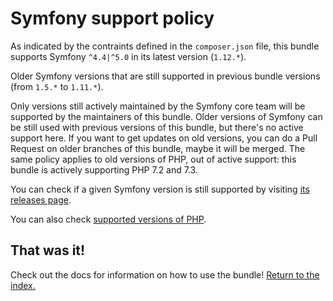 Symfony support policy
======================

As indicated by the contraints defined in the `composer.json` file, this bundle
supports Symfony `^4.4|^5.0` in its latest version (`1.12.*`).

Older Symfony versions that are still supported in previous bundle versions (from `1.5.*` to `1.11.*`).

Only versions still actively maintained by the Symfony core team will be supported by
the maintainers of this bundle. Older versions of Symfony can be still used with previous
versions of this bundle, but there's no active support here.
If you want to get updates on old versions, you can do a Pull Request on older branches
of this bundle, maybe it will be merged.
The same policy applies to old versions of PHP, out of active support: this bundle is actively
supporting PHP 7.2 and 7.3.

You can check if a given Symfony version is still supported by visiting [its
releases page](//symfony.com/releases).

You can also check [supported versions of PHP](//php.net/supported-versions.php).

## That was it!

Check out the docs for information on how to use the bundle! [Return to the
index.](/docs/index.md)
